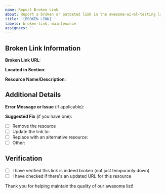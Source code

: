 ```yaml
---
name: Report Broken Link
about: Report a broken or outdated link in the awesome-ai-ml-testing list
title: '[BROKEN LINK] '
labels: broken-link, maintenance
assignees: ''
---
```


## Broken Link Information

**Broken Link URL**:

**Located in Section**:

**Resource Name/Description**:

## Additional Details

**Error Message or Issue** (if applicable):

**Suggested Fix** (if you have one):
- [ ] Remove the resource
- [ ] Update the link to: 
- [ ] Replace with an alternative resource:
- [ ] Other:

## Verification

- [ ] I have verified this link is indeed broken (not just temporarily down)
- [ ] I have checked if there's an updated URL for this resource

Thank you for helping maintain the quality of our awesome list!
